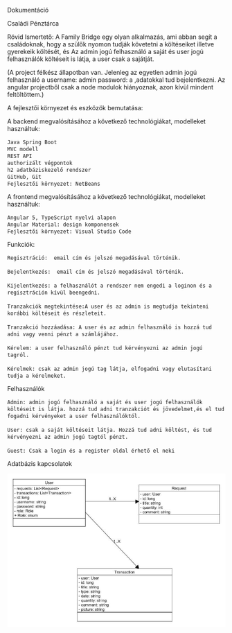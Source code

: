 Dokumentáció

Családi Pénztárca

Rövid Ismertető: A Family Bridge egy olyan alkalmazás, ami abban segít a családoknak, hogy a szülők nyomon tudják követetni a költéseiket illetve gyerekeik költését, és Az admin jogú felhasználó a saját és user jogú felhasználók költéseit is látja, a user csak a sajátját.

(A project félkész állapotban van. Jelenleg az egyetlen admin jogú felhasználó a   username: admin password: a ,adatokkal tud bejelentkezni. 
Az angular projectből csak a node modulok hiányoznak, azon kívül mindent feltöltöttem.)

A fejlesztői környezet és eszközök bemutatása:

A backend megvalósításához a következő technológiákat, modelleket használtuk:

	Java Spring Boot
	MVC modell
	REST API
	authorizált végpontok
	h2 adatbáziskezelő rendszer
	GitHub, Git
	Fejlesztői környezet: NetBeans
	
A frontend megvalósításához a következő technológiákat, modelleket használtuk:

	Angular 5, TypeScript nyelvi alapon
	Angular Material: design komponensek
	Fejlesztői környezet: Visual Studio Code
	

Funkciók:

	Regisztráció:  email cím és jelszó megadásával történik.

	Bejelentkezés:  email cím és jelszó megadásával történik.

	Kijelentkezés: a felhasználót a rendszer nem engedi a loginon és a regisztráción kívül beengedni.
	
	Tranzakciók megtekintése:A user és az admin is megtudja tekinteni korábbi költéseit és részleteit.

	Tranzakció hozzáadása: A user és az admin felhasználó is hozzá tud adni vagy venni pénzt a számlájához.

	Kérelem: a user felhasználó pénzt tud kérvényezni az admin jogú tagról.

	Kérelmek: csak az admin jogú tag látja, elfogadni vagy elutasítani tudja a kérelmeket.

Felhasználók

	Admin: admin jogú felhasználó a saját és user jogú felhasználók költéseit is látja. hozzá tud adni tranzakciót és jövedelmet,és el tud fogadni kérvényeket a user felhasználóktól.

	User: csak a saját költéseit látja. Hozzá tud adni költést, és tud kérvényezni az admin jogú tagtól pénzt.

	Guest: Csak a login és a register oldal érhető el neki
	
	
Adatbázis kapcsolatok

![alt text](https://github.com/mgyopos/Family-Budge/blob/master/asd.jpg)

